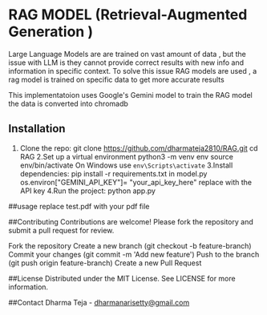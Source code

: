 # RAG MODEL (Retrieval-Augmented Generation )
Large Language Models are are trained on vast amount of data , but the issue with LLM is they cannot provide correct results with new info and information in 
specific context. To solve this issue RAG models are used , a rag  model is trained on specific data to get more accurate results

This implementatoion  uses Google's Gemini model to train the RAG model
the data is converted into chromadb

## Installation
   1. Clone the repo:
      git clone https://github.com/dharmateja2810/RAG.git
      cd RAG
   2.Set up a virtual environment
      python3 -m venv env
      source env/bin/activate  On Windows use `env\Scripts\activate`
   3.Install dependencies:
     pip install -r requirements.txt
   in model.py os.environ["GEMINI_API_KEY"]= "your_api_key_here" replace with  the API key
   4.Run the project:
     python app.py

##usage 
   replace test.pdf with your pdf file 

##Contributing
   Contributions are welcome! Please fork the repository and submit a pull request for review.

   Fork the repository
   Create a new branch (git checkout -b feature-branch)
   Commit your changes (git commit -m 'Add new feature')
   Push to the branch (git push origin feature-branch)
   Create a new Pull Request

##License
   Distributed under the MIT License. See LICENSE for more information.

##Contact
   Dharma Teja - dharmanarisetty@gmail.com
